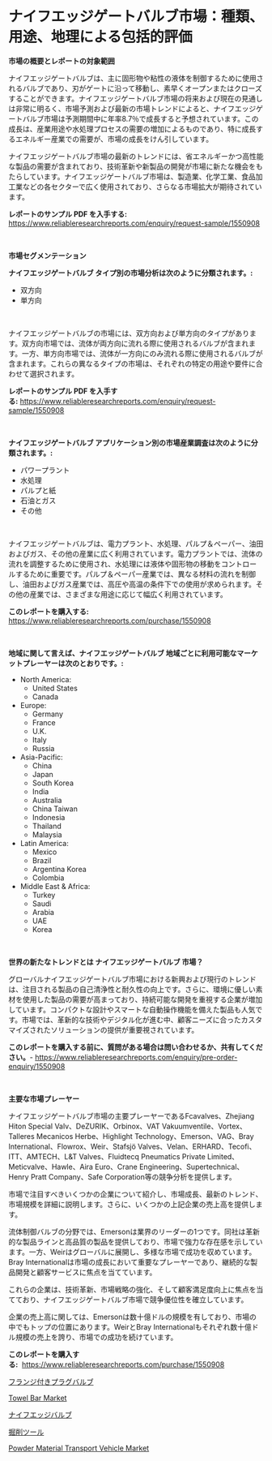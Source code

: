 <p><h1>ナイフエッジゲートバルブ市場：種類、用途、地理による包括的評価</h1></p><p><strong>市場の概要とレポートの対象範囲</strong></p>
<p><p>ナイフエッジゲートバルブは、主に固形物や粘性の液体を制御するために使用されるバルブであり、刃がゲートに沿って移動し、素早くオープンまたはクローズすることができます。ナイフエッジゲートバルブ市場の将来および現在の見通しは非常に明るく、市場予測および最新の市場トレンドによると、ナイフエッジゲートバルブ市場は予測期間中に年率8.7％で成長すると予想されています。この成長は、産業用途や水処理プロセスの需要の増加によるものであり、特に成長するエネルギー産業での需要が、市場の成長をけん引しています。</p><p>ナイフエッジゲートバルブ市場の最新のトレンドには、省エネルギーかつ高性能な製品の需要が含まれており、技術革新や新製品の開発が市場に新たな機会をもたらしています。ナイフエッジゲートバルブ市場は、製造業、化学工業、食品加工業などの各セクターで広く使用されており、さらなる市場拡大が期待されています。</p></p>
<p><strong>レポートのサンプル PDF を入手する:</strong> <a href="https://www.reliableresearchreports.com/enquiry/request-sample/1550908">https://www.reliableresearchreports.com/enquiry/request-sample/1550908</a></p>
<p>&nbsp;</p>
<p><strong>市場セグメンテーション</strong></p>
<p><strong>ナイフエッジゲートバルブ タイプ別の市場分析は次のように分類されます。:</strong></p>
<p><ul><li>双方向</li><li>単方向</li></ul></p>
<p>&nbsp;</p>
<p><p>ナイフエッジゲートバルブの市場には、双方向および単方向のタイプがあります。双方向市場では、流体が両方向に流れる際に使用されるバルブが含まれます。一方、単方向市場では、流体が一方向にのみ流れる際に使用されるバルブが含まれます。これらの異なるタイプの市場は、それぞれの特定の用途や要件に合わせて選択されます。</p></p>
<p><strong>レポートのサンプル PDF を入手する:</strong>&nbsp;<a href="https://www.reliableresearchreports.com/enquiry/request-sample/1550908">https://www.reliableresearchreports.com/enquiry/request-sample/1550908</a></p>
<p>&nbsp;</p>
<p><strong> ナイフエッジゲートバルブ アプリケーション別の市場産業調査は次のように分類されます。:</strong></p>
<p><ul><li>パワープラント</li><li>水処理</li><li>パルプと紙</li><li>石油とガス</li><li>その他</li></ul></p>
<p>&nbsp;</p>
<p><p>ナイフエッジゲートバルブは、電力プラント、水処理、パルプ＆ペーパー、油田およびガス、その他の産業に広く利用されています。電力プラントでは、流体の流れを調整するために使用され、水処理には液体や固形物の移動をコントロールするために重要です。パルプ＆ペーパー産業では、異なる材料の流れを制御し、油田およびガス産業では、高圧や高温の条件下での使用が求められます。その他の産業では、さまざまな用途に応じて幅広く利用されています。</p></p>
<p><strong>このレポートを購入する:</strong>&nbsp; <a href="https://www.reliableresearchreports.com/purchase/1550908">https://www.reliableresearchreports.com/purchase/1550908</a></p>
<p>&nbsp;</p>
<p><strong>地域に関して言えば、ナイフエッジゲートバルブ 地域ごとに利用可能なマーケットプレーヤーは次のとおりです。:</strong></p>
<p><ul>
    <li>
        North America:
        <ul>
            <li>United States</li>
            <li>Canada</li>
        </ul>
    </li>
    <li>
        Europe:
        <ul>
            <li>Germany</li>
            <li>France</li>
            <li>U.K.</li>
            <li>Italy</li>
            <li>Russia</li>
        </ul>
    </li>
    <li>
        Asia-Pacific:
        <ul>
            <li>China</li>
            <li>Japan</li>
            <li>South Korea</li>
            <li>India</li>
            <li>Australia</li>
            <li>China Taiwan</li>
            <li>Indonesia</li>
            <li>Thailand</li>
            <li>Malaysia</li>
        </ul>
    </li>
    <li>
        Latin America:
        <ul>
            <li>Mexico</li>
            <li>Brazil</li>
            <li>Argentina Korea</li>
            <li>Colombia</li>
        </ul>
    </li>
    <li>
        Middle East & Africa:
        <ul>
            <li>Turkey</li>
            <li>Saudi</li>
            <li>Arabia</li>
            <li>UAE</li>
            <li>Korea</li>
        </ul>
    </li>
    </ul></p>
<p>&nbsp;</p>
<p><strong>世界の新たなトレンドとは ナイフエッジゲートバルブ 市場？</strong></p>
<p><p>グローバルナイフエッジゲートバルブ市場における新興および現行のトレンドは、注目される製品の自己清浄性と耐久性の向上です。さらに、環境に優しい素材を使用した製品の需要が高まっており、持続可能な開発を重視する企業が増加しています。コンパクトな設計やスマートな自動操作機能を備えた製品も人気です。市場では、革新的な技術やデジタル化が進む中、顧客ニーズに合ったカスタマイズされたソリューションの提供が重要視されています。</p></p>
<p><strong>このレポートを購入する前に、質問がある場合は問い合わせるか、共有してください。</strong>- <a href="https://www.reliableresearchreports.com/enquiry/pre-order-enquiry/1550908">https://www.reliableresearchreports.com/enquiry/pre-order-enquiry/1550908</a></p>
<p>&nbsp;</p>
<p><strong>主要な市場プレーヤー</strong></p>
<p><p>ナイフエッジゲートバルブ市場の主要プレーヤーであるFcavalves、Zhejiang Hiton Special Valv、DeZURIK、Orbinox、VAT Vakuumventile、Vortex、Talleres Mecanicos Herbe、Highlight Technology、Emerson、VAG、Bray International、Flowrox、Weir、Stafsjö Valves、Velan、ERHARD、Tecofi、ITT、AMTECH、L&T Valves、Fluidtecq Pneumatics Private Limited、Meticvalve、Hawle、Aira Euro、Crane Engineering、Supertechnical、Henry Pratt Company、Safe Corporation等の競争分析を提供します。 </p><p>市場で注目すべきいくつかの企業について紹介し、市場成長、最新のトレンド、市場規模を詳細に説明します。さらに、いくつかの上記企業の売上高を提供します。 </p><p>流体制御バルブの分野では、Emersonは業界のリーダーの1つです。同社は革新的な製品ラインと高品質の製品を提供しており、市場で強力な存在感を示しています。一方、Weirはグローバルに展開し、多様な市場で成功を収めています。Bray Internationalは市場の成長において重要なプレーヤーであり、継続的な製品開発と顧客サービスに焦点を当てています。 </p><p>これらの企業は、技術革新、市場戦略の強化、そして顧客満足度向上に焦点を当てており、ナイフエッジゲートバルブ市場で競争優位性を確立しています。</p><p>企業の売上高に関しては、Emersonは数十億ドルの規模を有しており、市場の中でもトップの位置にあります。WeirとBray Internationalもそれぞれ数十億ドル規模の売上を誇り、市場での成功を続けています。</p></p>
<p><strong>このレポートを購入する:</strong>&nbsp;&nbsp;<a href="https://www.reliableresearchreports.com/purchase/1550908">https://www.reliableresearchreports.com/purchase/1550908</a></p>
<p><p><a href="https://github.com/CloydAbbott2023/Market-Research-Report-List-1/blob/main/24835736859.md">フランジ付きプラグバルブ</a></p><p><a href="https://github.com/gdfhhhj/Market-Research-Report-List-3/blob/main/towel-bar-market.md">Towel Bar Market</a></p><p><a href="https://github.com/AaronVargas43/Market-Research-Report-List-1/blob/main/70338736858.md">ナイフエッジバルブ</a></p><p><a href="https://medium.com/@jacksonwiza1924/%E6%8E%98%E5%89%8A%E3%83%84%E3%83%BC%E3%83%AB%E5%B8%82%E5%A0%B4-2031%E5%B9%B4%E3%81%BE%E3%81%A7%E3%81%AE%E6%88%90%E5%8A%9F%E3%81%99%E3%82%8B%E3%83%93%E3%82%B8%E3%83%8D%E3%82%B9%E6%88%A6%E7%95%A5%E3%81%AE%E9%8D%B5%E3%82%92%E4%BA%88%E6%B8%AC-50fbd0f5f100">掘削ツール</a></p><p><a href="https://gentle-editor-9db.notion.site/Powder-Material-Transport-Vehicle-Market-Size-Share-Trends-Analysis-Report-By-Material-By-Type--cbd042fcf8794ef592b9c0dffdc6fc68">Powder Material Transport Vehicle Market</a></p></p>